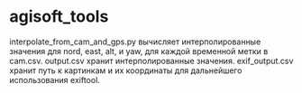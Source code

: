 # agisoft_tools
interpolate_from_cam_and_gps.py вычисляет интерполированные значения для nord, east, alt, и yaw, для каждой временной метки в cam.csv.
output.csv хранит интерполированные значения.
exif_output.csv хранит путь к картинкам и их координаты для дальнейшего использования exiftool.

